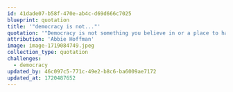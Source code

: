 ```yaml
---
id: 41dade07-b58f-470e-ab4c-d69d666c7025
blueprint: quotation
title: '"democracy is not..."'
quotation: '"Democracy is not something you believe in or a place to hang your hat, but it’s something you do. You participate. If you stop doing it, democracy crumbles."'
attribution: 'Abbie Hoffman'
image: image-1719084749.jpeg
collection_type: quotation
challenges:
  - democracy
updated_by: 46c097c5-771c-49e2-b8c6-ba6009ae7172
updated_at: 1720487652
---
```

